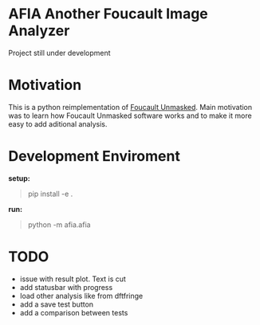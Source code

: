 # AFIA Another Foucault Image Analyzer

Project still under development

# Motivation

This is a python reimplementation of [Foucault Unmasked](https://github.com/carlhitchon/Foucault-Unmasked).
Main motivation was to learn how Foucault Unmasked software works and to make it more easy to add aditional analysis.

# Development Enviroment

**setup:**

> pip install -e .

**run:**

> python -m afia.afia


# TODO

* issue with result plot. Text is cut
* add statusbar with progress
* load other analysis like from dftfringe
* add a save test button
* add a comparison between tests